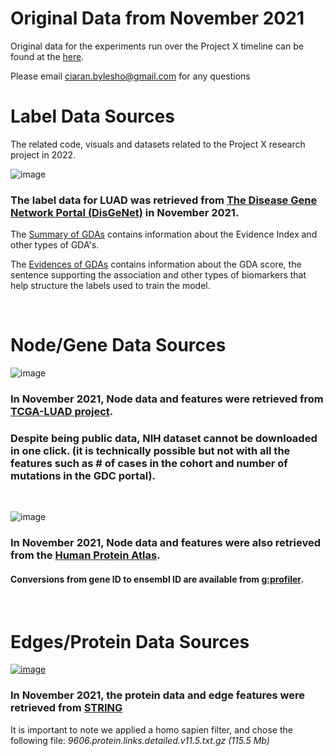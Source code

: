 # Original Data from November 2021
Original data for the experiments run over the Project X timeline can be found at the [here](https://drive.google.com/file/d/17ifXIORwPtkjCGVPwZVdFTBdbfZzyRGg/view?usp=sharing).

Please email ciaran.bylesho@gmail.com for any questions

# Label Data Sources
The related code, visuals and datasets related to the Project X research project in 2022.

![image](https://user-images.githubusercontent.com/85202161/152131169-aa5a24c0-7856-4e2b-88dd-d66648b7e88f.png)
### The label data for LUAD was retrieved from [The Disease Gene Network Portal (DisGeNet)]() in November 2021.

The [Summary of GDAs](https://www.disgenet.org/browser/0/1/0/C0152013/) contains information about the Evidence Index and other types of GDA's.

The [Evidences of GDAs](https://www.disgenet.org/browser/0/1/1/C0152013/_a/_b./) contains information about the GDA score, the sentence supporting the association and other types of biomarkers that help structure the labels used to train the model.

<br /> 

# Node/Gene Data Sources
![image](https://user-images.githubusercontent.com/85202161/152130836-d449353b-b43f-423d-9508-050efa1baf2c.png)


### In November 2021, Node data and features were retrieved from [TCGA-LUAD project](https://portal.gdc.cancer.gov/exploration?filters=%7B%22content%22%3A%5B%7B%22content%22%3A%7B%22field%22%3A%22cases.project.project_id%22%2C%22value%22%3A%5B%22TCGA-LUAD%22%5D%7D%2C%22op%22%3A%22in%22%7D%5D%2C%22op%22%3A%22and%22%7D&genesTable_offset=21000&genesTable_size=100&searchTableTab=genes).

### Despite being public data, NIH dataset cannot be downloaded in one click. **(it is technically possible but not with all the features such as # of cases in the cohort and number of mutations in the GDC portal).**

<br /> 


![image](https://user-images.githubusercontent.com/85202161/152131076-8a7daea8-a65b-491d-8b5c-d0ab55805bd8.png)

### In November 2021, Node data and features were also retrieved from the [Human Protein Atlas](https://www.proteinatlas.org/).


#### Conversions from gene ID to ensembl ID are available from [g:profiler](https://biit.cs.ut.ee/gprofiler/convert).


<br /> 


# Edges/Protein Data Sources

[![image](https://user-images.githubusercontent.com/85202161/152131328-7ccf9022-bf9d-4d5e-9393-9166782513e2.png)](https://www.google.com/url?sa=i&url=https%3A%2F%2Fversion-11-0.string-db.org%2F&psig=AOvVaw1F6YMs8HO-yBu-Vne2Yp5X&ust=1643881960078000&source=images&cd=vfe&ved=0CAsQjRxqFwoTCOjuz47h4PUCFQAAAAAdAAAAABAD)

### In November 2021, the protein data and edge features were retrieved from [STRING](https://string-db.org/cgi/download?sessionId=bjDATTcUSCjE&species_text=Homo+sapiens)
It is important to note we applied a homo sapien filter, and chose the following file: *9606.protein.links.detailed.v11.5.txt.gz (115.5 Mb)*

